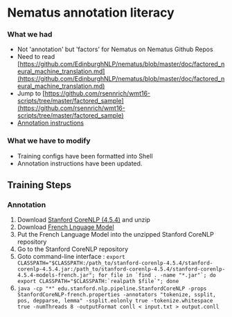 # Nematus annotation literacy


### What we had
- Not 'annotation' but 'factors' for Nematus on Nematus Github Repos 
- Need to read [https://github.com/EdinburghNLP/nematus/blob/master/doc/factored_neural_machine_translation.md](https://github.com/EdinburghNLP/nematus/blob/master/doc/factored_neural_machine_translation.md)
- Jump to [https://github.com/rsennrich/wmt16-scripts/tree/master/factored_sample](https://github.com/rsennrich/wmt16-scripts/tree/master/factored_sample)
- [Annotation instructions](https://github.com/rsennrich/wmt16-scripts/blob/master/factored_sample/README.md)


### What we have to modify
- Training configs have been formatted into Shell
- Annotation instructions have been updated. 

## Training Steps


### Annotation

1. Download [Stanford CoreNLP (4.5.4)](https://nlp.stanford.edu/software/stanford-corenlp-4.5.4.zip) and unzip
2. Download [French Lnguage Model](https://nlp.stanford.edu/software/stanford-corenlp-4.5.4-models-french.jar)
3. Put the French Language Model into the unzipped Stanford CoreNLP repository
4. Go to the Stanford CoreNLP repository 
5. Goto command-line interface : ```export CLASSPATH="$CLASSPATH:/path_to/stanford-corenlp-4.5.4/stanford-corenlp-4.5.4.jar:/path_to/stanford-corenlp-4.5.4/stanford-corenlp-4.5.4-models-french.jar"; for file in `find . -name "*.jar"`; do export CLASSPATH="$CLASSPATH:`realpath $file`"; done```
6. ```java -cp "*" edu.stanford.nlp.pipeline.StanfordCoreNLP -props StanfordCoreNLP-french.properties -annotators "tokenize, ssplit, pos, depparse, lemma" -ssplit.eolonly true -tokenize.whitespace true -numThreads 8 -outputFormat conll < input.txt > output.conll```
